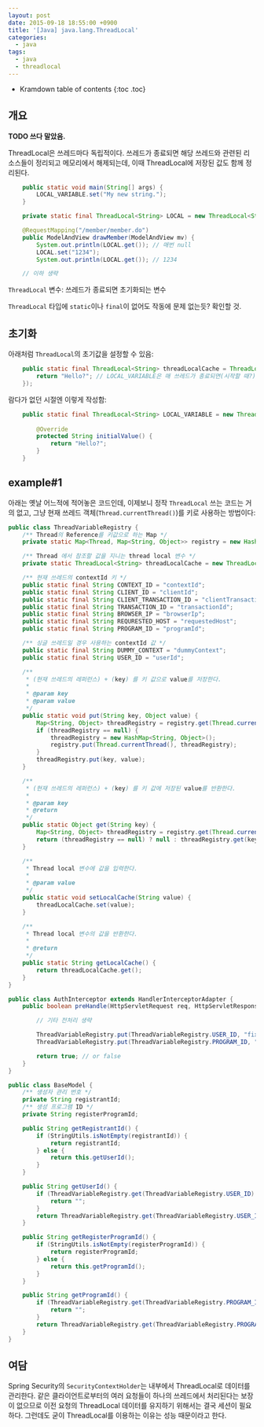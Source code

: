 ```yaml
---
layout: post
date: 2015-09-18 18:55:00 +0900
title: '[Java] java.lang.ThreadLocal'
categories:
  - java
tags:
  - java
  - threadlocal
---
```


* Kramdown table of contents
{:toc .toc}


## 개요

**TODO 쓰다 말았음.**

ThreadLocal은 쓰레드마다 독립적이다. 쓰레드가 종료되면 해당 쓰레드와 관련된 리소스들이 정리되고 메모리에서 해제되는데, 이때 ThreadLocal에 저장된 값도 함께 정리된다.

```java
    public static void main(String[] args) {
        LOCAL_VARIABLE.set("My new string.");
    }
```

```java
    private static final ThreadLocal<String> LOCAL = new ThreadLocal<String>();

    @RequestMapping("/member/member.do")
    public ModelAndView drawMember(ModelAndView mv) {
        System.out.println(LOCAL.get()); // 매번 null
        LOCAL.set("1234");
        System.out.println(LOCAL.get()); // 1234

    // 이하 생략
```

`ThreadLocal` 변수: 쓰레드가 종료되면 초기화되는 변수

`ThreadLocal` 타입에 `static`이나 `final`이 없어도 작동에 문제 없는듯? 확인할 것.


## 초기화

아래처럼 `ThreadLocal`의 초기값을 설정할 수 있음:

```java
    public static final ThreadLocal<String> threadLocalCache = ThreadLocal.withInitial(() -> {
        return "Hello?"; // LOCAL_VARIABLE은 매 쓰레드가 종료되면(시작할 때?) 'Hello?'로 초기화된다.
    });
```

람다가 없던 시절엔 이렇게 작성함:

```java
    public static final ThreadLocal<String> LOCAL_VARIABLE = new ThreadLocal<String>() {
        
        @Override
        protected String initialValue() {
            return "Hello?";
        }
    }
```


## example#1

아래는 옛날 어느적에 적어놓은 코드인데, 이제보니 정작 `ThreadLocal` 쓰는 코드는 거의 없고, 그냥 현재 쓰레드 객체(`Thread.currentThread()`)를 키로 사용하는 방법이다:

```java
public class ThreadVariableRegistry {
    /** Thread의 Reference를 키값으로 하는 Map */
    private static Map<Thread, Map<String, Object>> registry = new HashMap<Thread, Map<String, Object>>();

    /** Thread 에서 참조할 값을 지니는 thread local 변수 */
    private static ThreadLocal<String> threadLocalCache = new ThreadLocal<>();

    /** 현재 쓰레드의 contextId 키 */
    public static final String CONTEXT_ID = "contextId";
    public static final String CLIENT_ID = "clientId";
    public static final String CLIENT_TRANSACTION_ID = "clientTransactionId";
    public static final String TRANSACTION_ID = "transactionId";
    public static final String BROWSER_IP = "browserIp";
    public static final String REQURESTED_HOST = "requestedHost";
    public static final String PROGRAM_ID = "programId";

    /** 싱글 쓰레드일 경우 사용하는 contextId 값 */
    public static final String DUMMY_CONTEXT = "dummyContext";
    public static final String USER_ID = "userId";

    /**
     * (현재 쓰레드의 레퍼런스) + (key) 를 키 값으로 value를 저장한다.
     *
     * @param key
     * @param value
     */
    public static void put(String key, Object value) {
        Map<String, Object> threadRegistry = registry.get(Thread.currentThread());
        if (threadRegistry == null) {
            threadRegistry = new HashMap<String, Object>();
            registry.put(Thread.currentThread(), threadRegistry);
        }
        threadRegistry.put(key, value);
    }

    /**
     * (현재 쓰레드의 레퍼런스) + (key) 를 키 값에 저장된 value를 반환한다.
     *
     * @param key
     * @return
     */
    public static Object get(String key) {
        Map<String, Object> threadRegistry = registry.get(Thread.currentThread());
        return (threadRegistry == null) ? null : threadRegistry.get(key);
    }

    /**
     * Thread local 변수에 값을 입력한다.
     *
     * @param value
     */
    public static void setLocalCache(String value) {
        threadLocalCache.set(value);
    }

    /**
     * Thread local 변수의 값을 반환한다.
     *
     * @return
     */
    public static String getLocalCache() {
        return threadLocalCache.get();
    }
}
```

```java
public class AuthInterceptor extends HandlerInterceptorAdapter {
    public boolean preHandle(HttpServletRequest req, HttpServletResponse res, Object handle) throws Exception {

        // 기타 전처리 생략

        ThreadVariableRegistry.put(ThreadVariableRegistry.USER_ID, "fixalot");
        ThreadVariableRegistry.put(ThreadVariableRegistry.PROGRAM_ID, "프로그램ID");

        return true; // or false
    }
}
```

```java
public class BaseModel {
    /** 생성자 관리 번호 */
    private String registrantId;
    /** 생성 프로그램 ID */
    private String registerProgramId;

    public String getRegistrantId() {
        if (StringUtils.isNotEmpty(registrantId)) {
            return registrantId;
        } else {
            return this.getUserId();
        }
    }

    public String getUserId() {
        if (ThreadVariableRegistry.get(ThreadVariableRegistry.USER_ID) == null) {
            return "";
        }
        return ThreadVariableRegistry.get(ThreadVariableRegistry.USER_ID).toString();
    }

    public String getRegisterProgramId() {
        if (StringUtils.isNotEmpty(registerProgramId)) {
            return registerProgramId;
        } else {
            return this.getProgramId();
        }
    }

    public String getProgramId() {
        if (ThreadVariableRegistry.get(ThreadVariableRegistry.PROGRAM_ID) == null) {
            return "";
        }
        return ThreadVariableRegistry.get(ThreadVariableRegistry.PROGRAM_ID).toString();
    }
}
```


## 여담

Spring Security의 `SecurityContextHolder`는 내부에서 ThreadLocal로 데이터를 관리한다. 같은 클라이언트로부터의 여러 요청들이 하나의 쓰레드에서 처리된다는 보장이 없으므로 이전 요청의 ThreadLocal 데이터를 유지하기 위해서는 결국 세션이 필요하다. 그런데도 굳이 ThreadLocal를 이용하는 이유는 성능 때문이라고 한다.

